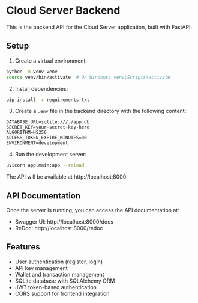 # Cloud Server Backend

This is the backend API for the Cloud Server application, built with FastAPI.

## Setup

1. Create a virtual environment:
```bash
python -m venv venv
source venv/bin/activate  # On Windows: venv\Scripts\activate
```

2. Install dependencies:
```bash
pip install -r requirements.txt
```

3. Create a `.env` file in the backend directory with the following content:
```
DATABASE_URL=sqlite:///./app.db
SECRET_KEY=your-secret-key-here
ALGORITHM=HS256
ACCESS_TOKEN_EXPIRE_MINUTES=30
ENVIRONMENT=development
```

4. Run the development server:
```bash
uvicorn app.main:app --reload
```

The API will be available at http://localhost:8000

## API Documentation

Once the server is running, you can access the API documentation at:
- Swagger UI: http://localhost:8000/docs
- ReDoc: http://localhost:8000/redoc

## Features

- User authentication (register, login)
- API key management
- Wallet and transaction management
- SQLite database with SQLAlchemy ORM
- JWT token-based authentication
- CORS support for frontend integration 
